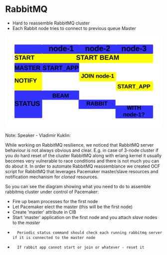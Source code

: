 # RabbitMQ

- Hard to reassemble RabbitMQ cluster
- Each Rabbit node tries to connect to previous queue Master

![rabbit_ocf](images/rabbit_ocf.png)

Note: Speaker - Vladimir Kuklin:

While working on RabbitMQ resilience, we noticed that RabbitMQ server behaviour is not always obvious and clear. E.g. in case of 3-node cluster if you do hard reset of the cluster RabbitMQ along with erlang kernel it usually becomes very vulnerable to race conditions and there is not much you can do about it. 
In order to automate RabbitMQ reassemblance we created OCF script for RabbitMQ that leverages Pacemaker master/slave resources and notification mechanism for *cloned* resources.

So you can see the diagram showing what you need to do to assemble rabbitmq cluster under control of Pacemaker:

-	Fire up beam processes for the first node
-	Let Pacemaker elect the master (this will be the first node)
-	Create 'master' attribute in CIB
-	Start 'master' application on the first node and you attach *slave* nodes to the *master*
-       Periodic status command should check each running rabbitmq server if it is connected to the master node
-       If rabbit app cannot start or join or whatever - reset it

